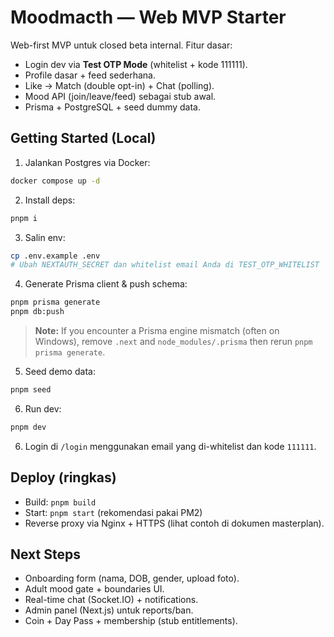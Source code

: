 # Moodmacth — Web MVP Starter

Web-first MVP untuk closed beta internal. Fitur dasar:
- Login dev via **Test OTP Mode** (whitelist + kode 111111).
- Profile dasar + feed sederhana.
- Like → Match (double opt-in) + Chat (polling).
- Mood API (join/leave/feed) sebagai stub awal.
- Prisma + PostgreSQL + seed dummy data.

## Getting Started (Local)

1) Jalankan Postgres via Docker:
```bash
docker compose up -d
```

2) Install deps:
```bash
pnpm i
```

3) Salin env:
```bash
cp .env.example .env
# Ubah NEXTAUTH_SECRET dan whitelist email Anda di TEST_OTP_WHITELIST
```

4) Generate Prisma client & push schema:
```bash
pnpm prisma generate
pnpm db:push
```

> **Note:** If you encounter a Prisma engine mismatch (often on Windows), remove `.next` and `node_modules/.prisma` then rerun `pnpm prisma generate`.

5) Seed demo data:
```bash
pnpm seed
```

6) Run dev:
```bash
pnpm dev
```

6) Login di `/login` menggunakan email yang di-whitelist dan kode `111111`.

## Deploy (ringkas)
- Build: `pnpm build`
- Start: `pnpm start` (rekomendasi pakai PM2)
- Reverse proxy via Nginx + HTTPS (lihat contoh di dokumen masterplan).

## Next Steps
- Onboarding form (nama, DOB, gender, upload foto).
- Adult mood gate + boundaries UI.
- Real-time chat (Socket.IO) + notifications.
- Admin panel (Next.js) untuk reports/ban.
- Coin + Day Pass + membership (stub entitlements).
